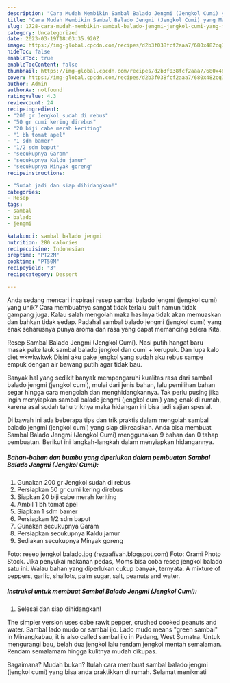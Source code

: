 ```yaml
---
description: "Cara Mudah Membikin Sambal Balado Jengmi (Jengkol Cumi) yang Mantap"
title: "Cara Mudah Membikin Sambal Balado Jengmi (Jengkol Cumi) yang Mantap"
slug: 1728-cara-mudah-membikin-sambal-balado-jengmi-jengkol-cumi-yang-mantap
category: Uncategorized
date: 2023-03-19T18:03:35.920Z
image: https://img-global.cpcdn.com/recipes/d2b3f038fcf2aaa7/680x482cq70/sambal-balado-jengmi-jengkol-cumi-foto-resep-utama.jpg
hideToc: false
enableToc: true
enableTocContent: false
thumbnail: https://img-global.cpcdn.com/recipes/d2b3f038fcf2aaa7/680x482cq70/sambal-balado-jengmi-jengkol-cumi-foto-resep-utama.jpg
cover: https://img-global.cpcdn.com/recipes/d2b3f038fcf2aaa7/680x482cq70/sambal-balado-jengmi-jengkol-cumi-foto-resep-utama.jpg
author: Admin
authorAv: notfound
ratingvalue: 4.3
reviewcount: 24
recipeingredient:
- "200 gr Jengkol sudah di rebus"
- "50 gr cumi kering direbus"
- "20 biji cabe merah keriting"
- "1 bh tomat apel"
- "1 sdm bamer"
- "1/2 sdm baput"
- "secukupnya Garam"
- "secukupnya Kaldu jamur"
- "secukupnya Minyak goreng"
recipeinstructions:

- "Sudah jadi dan siap dihidangkan!"
categories:
- Resep
tags:
- sambal
- balado
- jengmi

katakunci: sambal balado jengmi 
nutrition: 280 calories
recipecuisine: Indonesian
preptime: "PT22M"
cooktime: "PT50M"
recipeyield: "3"
recipecategory: Dessert

---
```





Anda sedang mencari inspirasi resep sambal balado jengmi (jengkol cumi) yang unik? Cara membuatnya sangat tidak terlalu sulit namun tidak gampang juga. Kalau salah mengolah maka hasilnya tidak akan memuaskan dan bahkan tidak sedap. Padahal sambal balado jengmi (jengkol cumi) yang enak seharusnya punya aroma dan rasa yang dapat memancing selera Kita.





Resep Sambal Balado Jengmi (Jengkol Cumi). Nasi putih hangat baru masak pake lauk sambal balado jengkol dan cumi + kerupuk. Dan lupa kalo diet wkwkwkwk Disini aku pake jengkol yang sudah aku rebus sampe empuk dengan air bawang putih agar tidak bau.

Banyak hal yang sedikit banyak mempengaruhi kualitas rasa dari sambal balado jengmi (jengkol cumi), mulai dari jenis bahan, lalu pemilihan bahan segar hingga cara mengolah dan menghidangkannya. Tak perlu pusing jika ingin menyiapkan sambal balado jengmi (jengkol cumi) yang enak di rumah, karena asal sudah tahu triknya maka hidangan ini bisa jadi sajian spesial.






Di bawah ini ada beberapa tips dan trik praktis dalam mengolah sambal balado jengmi (jengkol cumi) yang siap dikreasikan. Anda bisa membuat Sambal Balado Jengmi (Jengkol Cumi) menggunakan 9 bahan dan 0 tahap pembuatan. Berikut ini langkah-langkah dalam menyiapkan hidangannya.

<!--inarticleads1-->

##### Bahan-bahan dan bumbu yang diperlukan dalam pembuatan Sambal Balado Jengmi (Jengkol Cumi):

1. Gunakan 200 gr Jengkol sudah di rebus
1. Persiapkan 50 gr cumi kering direbus
1. Siapkan 20 biji cabe merah keriting
1. Ambil 1 bh tomat apel
1. Siapkan 1 sdm bamer
1. Persiapkan 1/2 sdm baput
1. Gunakan secukupnya Garam
1. Persiapkan secukupnya Kaldu jamur
1. Sediakan secukupnya Minyak goreng


Foto: resep jengkol balado.jpg (rezaafivah.blogspot.com) Foto: Orami Photo Stock. Jika penyukai makanan pedas, Moms bisa coba resep jengkol balado satu ini. Walau bahan yang diperlukan cukup banyak, ternyata. A mixture of peppers, garlic, shallots, palm sugar, salt, peanuts and water. 

<!--inarticleads2-->

##### Instruksi untuk membuat Sambal Balado Jengmi (Jengkol Cumi):


1. Selesai dan siap dihidangkan!

The simpler version uses cabe rawit pepper, crushed cooked peanuts and water. Sambal lado mudo or sambal ijo. Lado mudo means &#34;green sambal&#34; in Minangkabau, it is also called sambal ijo in Padang, West Sumatra. Untuk mengurangi bau, belah dua jengkol lalu rendam jengkol mentah semalaman. Rendam semalamam hingga kulitnya mudah dikupas. 

Bagaimana? Mudah bukan? Itulah cara membuat sambal balado jengmi (jengkol cumi) yang bisa anda praktikkan di rumah. Selamat menikmati
